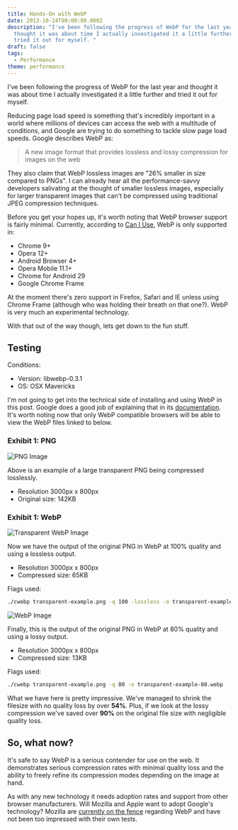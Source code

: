 ```yaml
---
title: Hands-On with WebP
date: 2013-10-24T00:00:00.000Z
description: "I've been following the progress of WebP for the last year and
  thought it was about time I actually investigated it a little further and
  tried it out for myself. "
draft: false
tags:
  - Performance
theme: performance
---
```

I've been following the progress of WebP for the last year and thought it was about time I actually investigated it a little further and tried it out for myself. 

Reducing page load speed is something that's incredibly important in a world where millions of devices can access the web with a multitude of conditions, and Google are trying to do something to tackle slow page load speeds. Google describes WebP as: 

> A new image format that provides lossless and lossy compression for images on the web

They also claim that WebP lossless images are "26% smaller in size compared to PNGs". I can already hear all the performance-savvy developers salivating at the thought of smaller lossless images, especially for larger transparent images that can't be compressed using traditional JPEG compression techniques.

Before you get your hopes up, it's worth noting that WebP browser support is fairly minimal. Currently, according to [Can I Use](http://caniuse.com/webp), WebP is only supported in:

* Chrome 9+
* Opera 12+
* Android Browser 4+
* Opera Mobile 11.1+
* Chrome for Android 29
* Google Chrome Frame

At the moment there's zero support in Firefox, Safari and IE unless using Chrome Frame (although who was holding their breath on that one?). WebP is very much an experimental technology. 

With that out of the way though, lets get down to the fun stuff.

## Testing

Conditions:

* Version: libwebp-0.3.1
* OS: OSX Mavericks

I'm not going to get into the technical side of installing and using WebP in this post. Google does a good job of explaining that in its [documentation](https://developers.google.com/speed/webp/download). It's worth noting now that only WebP compatible browsers will be able to view the WebP files linked to below.

### Exhibit 1: PNG

![PNG Image](/img/transparent-example.png "PNG Image")

Above is an example of a large transparent PNG being compressed losslessly.

* Resolution 3000px x 800px
* Original size: 142KB

### Exhibit 1: WebP

![Transparent WebP Image](/img/transparent-example.webp "Transparent WebP Image")

Now we have the output of the original PNG in WebP at 100% quality and using a lossless output.

* Resolution 3000px x 800px
* Compressed size: 65KB

Flags used:

```bash
./cwebp transparent-example.png -q 100 -lossless -o transparent-example-80.webp
```

![WebP Image](/img/transparent-example-80.webp "WebP Image")

Finally, this is the output of the original PNG in WebP at 80% quality and using a lossy output.

* Resolution 3000px x 800px
* Compressed size: 13KB

Flags used:

```bash
./cwebp transparent-example.png -q 80 -o transparent-example-80.webp
```

What we have here is pretty impressive. We've managed to shrink the filesize with no quality loss by over **54%**. Plus, if we look at the lossy compression we've saved over **90%** on the original file size with negligible quality loss.

## So, what now?

It's safe to say WebP is a serious contender for use on the web. It demonstrates serious compression rates with minimal quality loss and the ability to freely refine its compression modes depending on the image at hand.

As with any new technology it needs adoption rates and support from other browser manufacturers. Will Mozilla and Apple want to adopt Google's technology? Mozilla are [currently on the fence](http://news.cnet.com/8301-1023_3-57608064-93/mozilla-unimpressed-with-googles-web-photo-standard/) regarding WebP and have not been too impressed with their own tests.
